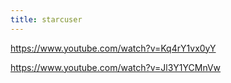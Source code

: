 ```yaml
---
title: starcuser
---
```

https://www.youtube.com/watch?v=Kq4rY1vx0yY

https://www.youtube.com/watch?v=Jl3Y1YCMnVw
